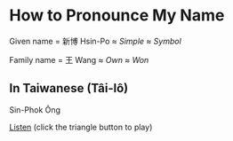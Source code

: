 
# How to Pronounce My Name

Given name = 新博 Hsin-Po ≈ *Simple* ≈ *Symbol*

Family name = 王 Wang ≈ *Own* ≈ *Won*

## In Taiwanese (Tâi-lô)

Sin-Phok Ông

[Listen](https://itaigi.tw/name/%E7%8E%8B/%E6%96%B0%E5%8D%9A)
  (click the triangle button to play)
